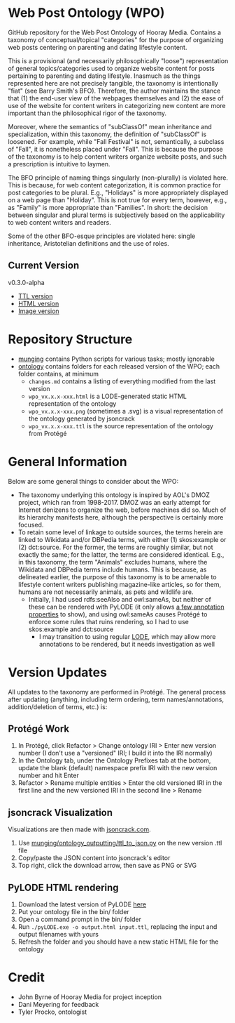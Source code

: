 
# Web Post Ontology (WPO)
GitHub repository for the Web Post Ontology of Hooray Media. Contains a taxonomy of conceptual/topical "categories" for the purpose of organizing web posts centering on parenting and dating lifestyle content.

This is a provisional (and necessarily philosophically "loose") representation of general topics/categories used to organize website content for posts pertaining to parenting and dating lifestyle. Inasmuch as the things represented here are not precisely tangible, the taxonomy is intentionally "fiat" (see Barry Smith's BFO). Therefore, the author maintains the stance that (1) the end-user view of the webpages themselves and (2) the ease of use of the website for content writers in categorizing new content are more important than the philosophical rigor of the taxonomy.

Moreover, where the semantics of "subClassOf" mean inheritance and specialization, within this taxonomy, the definition of "subClassOf" is loosened. For example, while "Fall Festival" is not, semantically, a subclass of "Fall", it is nonetheless placed under "Fall". This is because the purpose of the taxonomy is to help content writers organize website posts, and such a prescription is intuitive to laymen.

The BFO principle of naming things singularly (non-plurally) is violated here. This is because, for web content categorization, it is common practice for post categories to be plural. E.g., "Holidays" is more appropriately displayed on a web page than "Holiday". This is not true for every term, however, e.g., as "Family" is more appropriate than "Families". In short: the decision between singular and plural terms is subjectively based on the applicability to web content writers and readers.

Some of the other BFO-esque principles are violated here: single inheritance, Aristotelian definitions and the use of roles.

## Current Version
v0.3.0-alpha
* [TTL version](ontology/v0.3.0-alpha/wpo_v0.3.0-alpha.ttl)
* [HTML version](ontology/v0.3.0-alpha/wpo_v0.3.0-alpha.html)
* [Image version](ontology/v0.3.0-alpha/wpo_v0.3.0-alpha.png)

# Repository Structure
* [munging](munging/) contains Python scripts for various tasks; mostly ignorable
* [ontology](ontology/) contains folders for each released version of the WPO; each folder contains, at minimum
  * ```changes.md``` contains a listing of everything modified from the last version
  * ```wpo_vx.x.x-xxx.html``` is a LODE-generated static HTML representation of the ontology
  * ```wpo_vx.x.x-xxx.png``` (sometimes a .svg) is a visual representation of the ontology generated by jsoncrack
  * ```wpo_vx.x.x-xxx.ttl``` is the source representation of the ontology from Protégé  

# General Information
Below are some general things to consider about the WPO:

* The taxonomy underlying this ontology is inspired by AOL's DMOZ project, which ran from 1998-2017. DMOZ was an early attempt for Internet denizens to organize the web, before machines did so. Much of its hierarchy manifests here, although the perspective is certainly more focused.
* To retain some level of linkage to outside sources, the terms herein are linked to Wikidata and/or DBPedia terms, with either (1) skos:example or (2) dct:source. For the former, the terms are roughly similar, but not exactly the same; for the latter, the terms are considered identical. E.g., in this taxonomy, the term "Animals" excludes humans, where the Wikidata and DBPedia terms include humans. This is because, as delineated earlier, the purpose of this taxonomy is to be amenable to lifestyle content writers publishing magazine-like articles, so for them, humans are not necessarily animals, as pets and wildlife are.
  * Initially, I had used rdfs:seeAlso and owl:sameAs, but neither of these can be rendered with PyLODE (it only allows [a few annotation properties](https://github.com/RDFLib/pyLODE/blob/master/pylode/rdf_elements.py) to show), and using owl:sameAs causes Protégé to enforce some rules that ruins rendering, so I had to use skos:example and dct:source
    * I may transition to using regular [LODE](https://essepuntato.it/lode/), which may allow more annotations to be rendered, but it needs investigation as well

# Version Updates
All updates to the taxonomy are performed in Protégé. The general process after updating (anything, including term ordering, term names/annotations, addition/deletion of terms, etc.) is:

## Protégé Work
1. In Protégé, click Refactor > Change ontology IRI > Enter new version number (I don't use a "versioned" IRI; I build it into the IRI normally)
2. In the Ontology tab, under the Ontology Prefixes tab at the bottom, update the blank (default) namespace prefix IRI with the new version number and hit Enter
3. Refactor > Rename multiple entities > Enter the old versioned IRI in the first line and the new versioned IRI in the second line > Rename

## jsoncrack Visualization
Visualizations are then made with [jsoncrack.com](jsoncrack.com).

1. Use [munging/ontology_outputting/ttl_to_json.py](munging/ontology_outputting/ttl_to_json.py) on the new version .ttl file
2. Copy/paste the JSON content into jsoncrack's editor
3. Top right, click the download arrow, then save as PNG or SVG

## PyLODE HTML rendering
1. Download the latest version of PyLODE [here](https://github.com/RDFLib/pyLODE)
2. Put your ontology file in the bin/ folder
3. Open a command prompt in the bin/ folder
4. Run ```./pyLODE.exe -o output.html input.ttl```, replacing the input and output filenames with yours
5. Refresh the folder and you should have a new static HTML file for the ontology

# Credit
* John Byrne of Hooray Media for project inception
* Dani Meyering for feedback
* Tyler Procko, ontologist
